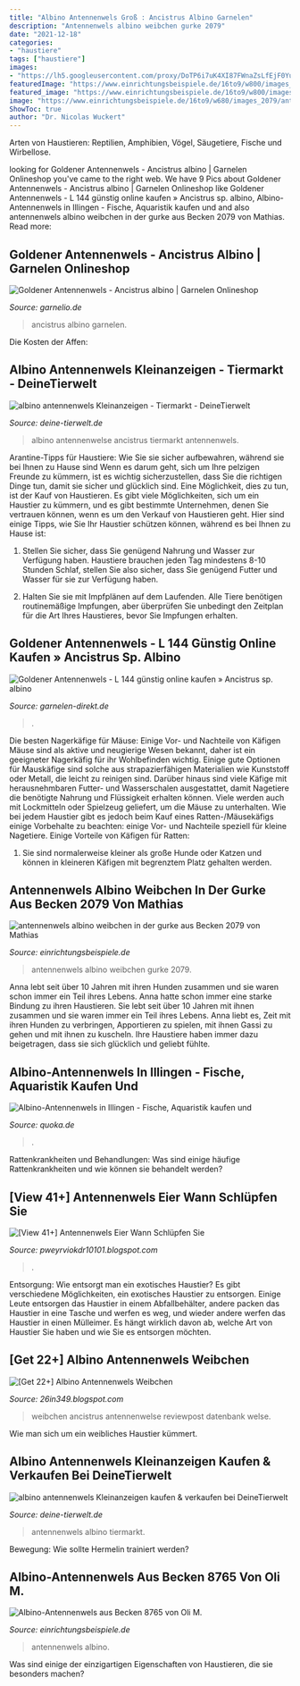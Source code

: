 ```yaml
---
title: "Albino Antennenwels Groß : Ancistrus Albino Garnelen"
description: "Antennenwels albino weibchen gurke 2079"
date: "2021-12-18"
categories:
- "haustiere"
tags: ["haustiere"]
images:
- "https://lh5.googleusercontent.com/proxy/DoTP6i7uK4XI87FWnaZsLfEjF0Yuz7LSFnH5DW8Is2XlA-fGj3vOrfd3Rsl5p-o1U8pfHn9yuLZATZB0nyvI_Kt_xvuNZdp3cqsJSRuhFeX5YL_mQqdbJ-qnu1mlV9p8admHe2ZOEauw2EwcmXONFvTzvUTzCmmLAYaJjeQ=s0-d"
featuredImage: "https://www.einrichtungsbeispiele.de/16to9/w800/images_8765/albino-antennenwels__f4733ac8d5c3eefd72d065f930d22c1c.jpg"
featured_image: "https://www.einrichtungsbeispiele.de/16to9/w800/images_8765/albino-antennenwels__f4733ac8d5c3eefd72d065f930d22c1c.jpg"
image: "https://www.einrichtungsbeispiele.de/16to9/w680/images_2079/antennenwels albino weibchen in einer gurke.jpg"
ShowToc: true
author: "Dr. Nicolas Wuckert"
---
```



Arten von Haustieren: Reptilien, Amphibien, Vögel, Säugetiere, Fische und Wirbellose.

	

		
looking for Goldener Antennenwels - Ancistrus albino | Garnelen Onlineshop you've came to the right web. We have 9 Pics about Goldener Antennenwels - Ancistrus albino | Garnelen Onlineshop like Goldener Antennenwels - L 144 günstig online kaufen » Ancistrus sp. albino, Albino-Antennenwels in Illingen - Fische, Aquaristik kaufen und and also antennenwels albino weibchen in der gurke aus Becken 2079 von Mathias. Read more:
		
    
## Goldener Antennenwels - Ancistrus Albino | Garnelen Onlineshop

<img loading=lazy src="https://www.garnelio.de/media/image/4c/3a/e0/1Goldener-antennenwels1_600x600@2x.jpg" onerror="this.onerror=null;this.src='https://tse4.mm.bing.net/th?id=OIP.3usoC1KXuFoF6Tiaqz7e9gHaF7&amp;pid=15.1';" alt="Goldener Antennenwels - Ancistrus albino | Garnelen Onlineshop">

_Source: garnelio.de_

>ancistrus albino garnelen. 

	

Die Kosten der Affen:

    
## Albino Antennenwels Kleinanzeigen - Tiermarkt - DeineTierwelt

<img loading=lazy src="https://bild4.qimage.de/ancistrus-braun-und-foto-bild-120565554.jpg" onerror="this.onerror=null;this.src='https://tse2.mm.bing.net/th?id=OIP.UCeUsT5OJQ_USXzct83f0gHaEK&amp;pid=15.1';" alt="albino antennenwels Kleinanzeigen - Tiermarkt - DeineTierwelt">

_Source: deine-tierwelt.de_

>albino antennenwelse ancistrus tiermarkt antennenwels. 

	

Arantine-Tipps für Haustiere: Wie Sie sie sicher aufbewahren, während sie bei Ihnen zu Hause sind
Wenn es darum geht, sich um Ihre pelzigen Freunde zu kümmern, ist es wichtig sicherzustellen, dass Sie die richtigen Dinge tun, damit sie sicher und glücklich sind. Eine Möglichkeit, dies zu tun, ist der Kauf von Haustieren. Es gibt viele Möglichkeiten, sich um ein Haustier zu kümmern, und es gibt bestimmte Unternehmen, denen Sie vertrauen können, wenn es um den Verkauf von Haustieren geht. Hier sind einige Tipps, wie Sie Ihr Haustier schützen können, während es bei Ihnen zu Hause ist:
1) Stellen Sie sicher, dass Sie genügend Nahrung und Wasser zur Verfügung haben. Haustiere brauchen jeden Tag mindestens 8-10 Stunden Schlaf, stellen Sie also sicher, dass Sie genügend Futter und Wasser für sie zur Verfügung haben.

2) Halten Sie sie mit Impfplänen auf dem Laufenden. Alle Tiere benötigen routinemäßige Impfungen, aber überprüfen Sie unbedingt den Zeitplan für die Art Ihres Haustieres, bevor Sie Impfungen erhalten.

    
## Goldener Antennenwels - L 144 Günstig Online Kaufen » Ancistrus Sp. Albino

<img loading=lazy src="https://garnelen-direkt.de/images/product_images/original_images/Ancistrus-Albino-Pic1-x.jpg" onerror="this.onerror=null;this.src='https://tse4.mm.bing.net/th?id=OIP.9sUujDrt1Otgbg7JFkZXbwHaE6&amp;pid=15.1';" alt="Goldener Antennenwels - L 144 günstig online kaufen » Ancistrus sp. albino">

_Source: garnelen-direkt.de_

>. 

	

Die besten Nagerkäfige für Mäuse: Einige Vor- und Nachteile von Käfigen
Mäuse sind als aktive und neugierige Wesen bekannt, daher ist ein geeigneter Nagerkäfig für ihr Wohlbefinden wichtig. Einige gute Optionen für Mauskäfige sind solche aus strapazierfähigen Materialien wie Kunststoff oder Metall, die leicht zu reinigen sind. Darüber hinaus sind viele Käfige mit herausnehmbaren Futter- und Wasserschalen ausgestattet, damit Nagetiere die benötigte Nahrung und Flüssigkeit erhalten können. Viele werden auch mit Lockmitteln oder Spielzeug geliefert, um die Mäuse zu unterhalten. Wie bei jedem Haustier gibt es jedoch beim Kauf eines Ratten-/Mäusekäfigs einige Vorbehalte zu beachten: einige Vor- und Nachteile speziell für kleine Nagetiere.
Einige Vorteile von Käfigen für Ratten:

1) Sie sind normalerweise kleiner als große Hunde oder Katzen und können in kleineren Käfigen mit begrenztem Platz gehalten werden.

    
## Antennenwels Albino Weibchen In Der Gurke Aus Becken 2079 Von Mathias

<img loading=lazy src="https://www.einrichtungsbeispiele.de/16to9/w680/images_2079/antennenwels albino weibchen in einer gurke.jpg" onerror="this.onerror=null;this.src='https://tse2.mm.bing.net/th?id=OIP.1G8az3iaGb_qFZeZc0iFSwHaEK&amp;pid=15.1';" alt="antennenwels albino weibchen in der gurke aus Becken 2079 von Mathias">

_Source: einrichtungsbeispiele.de_

>antennenwels albino weibchen gurke 2079. 

	

Anna lebt seit über 10 Jahren mit ihren Hunden zusammen und sie waren schon immer ein Teil ihres Lebens.
Anna hatte schon immer eine starke Bindung zu ihren Haustieren. Sie lebt seit über 10 Jahren mit ihnen zusammen und sie waren immer ein Teil ihres Lebens. Anna liebt es, Zeit mit ihren Hunden zu verbringen, Apportieren zu spielen, mit ihnen Gassi zu gehen und mit ihnen zu kuscheln. Ihre Haustiere haben immer dazu beigetragen, dass sie sich glücklich und geliebt fühlte.

    
## Albino-Antennenwels In Illingen - Fische, Aquaristik Kaufen Und

<img loading=lazy src="http://bild3.qimage.de/albino-antennenwels-foto-bild-100922933.jpg" onerror="this.onerror=null;this.src='https://tse3.mm.bing.net/th?id=OIP.cK69IqOwKteETTZtvruG-QHaEK&amp;pid=15.1';" alt="Albino-Antennenwels in Illingen - Fische, Aquaristik kaufen und">

_Source: quoka.de_

>. 

	

Rattenkrankheiten und Behandlungen: Was sind einige häufige Rattenkrankheiten und wie können sie behandelt werden?

    
## [View 41+] Antennenwels Eier Wann Schlüpfen Sie

<img loading=lazy src="http://jbraunwarth.de/gewusel.JPG" onerror="this.onerror=null;this.src='https://tse2.mm.bing.net/th?id=OIP.jS_PhALiDPh-aB_wik7-wgHaFj&amp;pid=15.1';" alt="[View 41+] Antennenwels Eier Wann Schlüpfen Sie">

_Source: pweyrviokdr10101.blogspot.com_

>. 

	

Entsorgung: Wie entsorgt man ein exotisches Haustier?
Es gibt verschiedene Möglichkeiten, ein exotisches Haustier zu entsorgen. Einige Leute entsorgen das Haustier in einem Abfallbehälter, andere packen das Haustier in eine Tasche und werfen es weg, und wieder andere werfen das Haustier in einen Mülleimer. Es hängt wirklich davon ab, welche Art von Haustier Sie haben und wie Sie es entsorgen möchten.

    
## [Get 22+] Albino Antennenwels Weibchen

<img loading=lazy src="https://lh5.googleusercontent.com/proxy/DoTP6i7uK4XI87FWnaZsLfEjF0Yuz7LSFnH5DW8Is2XlA-fGj3vOrfd3Rsl5p-o1U8pfHn9yuLZATZB0nyvI_Kt_xvuNZdp3cqsJSRuhFeX5YL_mQqdbJ-qnu1mlV9p8admHe2ZOEauw2EwcmXONFvTzvUTzCmmLAYaJjeQ=s0-d" onerror="this.onerror=null;this.src='https://tse4.mm.bing.net/th?id=OIP.WaGCj97PgJL45sqTqU5i8AHaDY&amp;pid=15.1';" alt="[Get 22+] Albino Antennenwels Weibchen">

_Source: 26in349.blogspot.com_

>weibchen ancistrus antennenwelse reviewpost datenbank welse. 

	

Wie man sich um ein weibliches Haustier kümmert.

    
## Albino Antennenwels Kleinanzeigen Kaufen &amp; Verkaufen Bei DeineTierwelt

<img loading=lazy src="https://pic7.qimage.de/57/33/24/230243357.jpg" onerror="this.onerror=null;this.src='https://tse4.mm.bing.net/th?id=OIP.zrz4JRfFNsFvEDCBkIv41AHaJ4&amp;pid=15.1';" alt="albino antennenwels Kleinanzeigen kaufen &amp; verkaufen bei DeineTierwelt">

_Source: deine-tierwelt.de_

>antennenwels albino tiermarkt. 

	

Bewegung: Wie sollte Hermelin trainiert werden?

    
## Albino-Antennenwels Aus Becken 8765 Von Oli M.

<img loading=lazy src="https://www.einrichtungsbeispiele.de/16to9/w800/images_8765/albino-antennenwels__f4733ac8d5c3eefd72d065f930d22c1c.jpg" onerror="this.onerror=null;this.src='https://tse4.mm.bing.net/th?id=OIP.6Esy5psQQd4zsmhz6Rp42gHaEK&amp;pid=15.1';" alt="Albino-Antennenwels aus Becken 8765 von Oli M.">

_Source: einrichtungsbeispiele.de_

>antennenwels albino. 

	

Was sind einige der einzigartigen Eigenschaften von Haustieren, die sie besonders machen?

